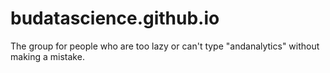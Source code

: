 # budatascience.github.io
The group for people who are too lazy or can't type "andanalytics" without making a mistake.
